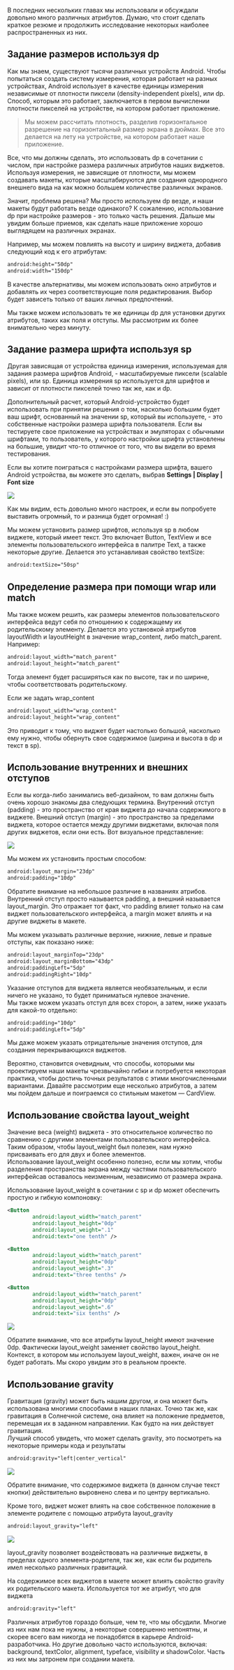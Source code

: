 В последних нескольких главах мы использовали и обсуждали довольно много различных атрибутов. Думаю, что стоит сделать краткое резюме и продолжить исследование некоторых наиболее распространенных из них.

## Задание размеров используя dp
Как мы знаем, существуют тысячи различных устройств Android. Чтобы попытаться создать систему измерения, которая работает на разных устройствах, Android использует в качестве единицы измерения независимые от плотности пиксели (density-independent pixels), или dp. Способ, которым это работает, заключается в первом вычислении плотности пикселей на устройстве, на котором работает приложение.
>Мы можем рассчитать плотность, разделив горизонтальное разрешение на горизонтальный размер экрана в дюймах. Все это делается на лету на устройстве, на котором работает наше приложение.

Все, что мы должны сделать, это использовать dp в сочетании с числом, при настройке размера различных атрибутов наших виджетов. Используя измерения, не зависящие от плотности, мы можем создавать макеты, которые масштабируются для создания однородного внешнего вида на как можно большем количестве различных экранов.

Значит, проблема решена? Мы просто используем dp везде, и наши макеты будут работать везде одинакого? К сожалению, использование dp при настройке размеров - это только часть решения. Дальше мы увидим больше приемов, как сделать наше приложение хорошо выглядящем на различных экранах.

Например, мы можем повлиять на высоту и ширину виджета, добавив следующий код к его атрибутам:
```xml
android:height="50dp"
android:width="150dp"
```
В качестве альтернативы, мы можем использовать окно атрибутов и добавлять их через соответствующие поля редактирования. Выбор будет зависеть только от ваших личных предпочтений.

Мы также можем использовать те же единицы dp для установки других атрибутов, таких как поля и отступы. Мы рассмотрим их более внимательно через минуту.

## Задание размера шрифта используя sp
Другая зависящая от устройства единица измерения, используемая для задания размера шрифтов Android, - масштабируемые пиксели (scalable pixels), или sp. Единица измерения sp используется для шрифтов и зависит от плотности пикселей точно так же, как и dp.

Дополнительный расчет, который Android-устройство будет использовать при принятии решения о том, насколько большим будет ваш шрифт, основанный на значении sp, который вы используете, - это собственные настройки размера шрифта пользователя. Если вы тестируете свое приложение на устройствах и эмуляторах с обычными шрифтами, то пользователь, у которого настройки шрифта установлены на большие, увидит что-то отличное от того, что вы видели во время тестирования.

Если вы хотите поиграться с настройками размера шрифта, вашего Android устройства, вы можете это сделать, выбрав **Settings | Display | Font size**

![](assets/font-size.png)

Как мы видим, есть довольно много настроек, и если вы попробуете выставить огромный, то и разница будет огромная! :)

Мы можем установить размер шрифтов, используя sp в любом виджете, который имеет текст. Это включает Button, TextView и все элементы пользовательского интерфейса в палитре Text, а также некоторые другие. Делается это устанавливая свойство textSize:
```xml
android:textSize="50sp"
```

## Определение размера при помощи wrap или match
Мы также можем решить, как размеры элементов пользовательского интерфейса ведут себя по отношению к содержащему их родительскому элементу. Делается это установкой атрибутов layoutWidth и layoutHeight в значение wrap_content, либо match_parent. Например:
```xml
android:layout_width="match_parent"
android:layout_height="match_parent"
```
Тогда элемент будет расширяться как по высоте, так и по ширине, чтобы соответствовать родительскому.

Если же задать wrap_content
```xml
android:layout_width="wrap_content"
android:layout_height="wrap_content"
```
Это приводит к тому, что виджет будет настолько большой, насколько ему нужно, чтобы обернуть свое содержимое (ширина и высота в dp и текст в sp).

## Использование внутренних и внешних отступов
Если вы когда-либо занимались веб-дизайном, то вам должны быть очень хорошо знакомы два следующих термина. Внутренний отступ (padding) - это пространство от края виджета до начала содержимого в виджете. Внешний отступ (margin) - это пространство за пределами виджета, которое остается между другими виджетами, включая поля других виджетов, если они есть. Вот визуальное представление:

![](assets/margin-padding.png)

Мы можем их установить простым способом:
```xml
android:layout_margin="23dp"
android:padding="10dp"
```
Обратите внимание на небольшое различие в названиях атрибов. Внутренний отступ просто называется padding, а внешний называется layout_margin. Это отражает тот факт, что padding влияет только на сам виджет пользовательского интерфейса, а margin может влиять и на другие виджеты в макете.

Мы можем указывать различные верхние, нижние, левые и правые отступы, как показано ниже:
```xml
android:layout_marginTop="23dp"
android:layout_marginBottom="43dp"
android:paddingLeft="5dp"
android:paddingRight="10dp"
```
Указание отступов для виджета является необязательным, и если ничего не указано, то будет приниматься нулевое значение.  
Мы также можем указать отступ для всех сторон, а затем, ниже указать для какой-то отдельно:
```xml
android:padding="10dp"
android:paddingLeft="5dp"
```
Мы даже можем указать отрицательные значения отступов, для создания перекрывающихся виджетов.

Вероятно, становится очевидным, что способы, которыми мы проектируем наши макеты чрезвычайно гибки и потребуется некоторая практика, чтобы достичь точных результатов с этими многочисленными вариантами. Давайте рассмотрим еще несколько атрибутов, а затем мы пойдем дальше и поиграемся со стильным макетом — CardView.

## Использование свойства layout_weight
Значение веса (weight) виджета - это относительное количество по сравнению с другими элементами пользовательского интерфейса. Таким образом, чтобы layout_weight был полезен, нам нужно присваивать его для двух и более элементов.  
Использование layout_weight особенно полезно, если мы хотим, чтобы разделения пространства экрана между частями пользовательского интерфейсав оставалось неизменным, независимо от размера экрана.

Использование layout_weight в сочетании с sp и dp может обеспечить простую и гибкую компоновку:
```xml
<Button
        android:layout_width="match_parent"
        android:layout_height="0dp"
        android:layout_weight=".1"
        android:text="one tenth" />

<Button
        android:layout_width="match_parent"
        android:layout_height="0dp"
        android:layout_weight=".3"
        android:text="three tenths" />

<Button
        android:layout_width="match_parent"
        android:layout_height="0dp"
        android:layout_weight=".6"
        android:text="six tenths" />
```
![](assets/layout-weight.png)

Обратите внимание, что все атрибуты layout_height имеют значение 0dp. Фактически layout_weight заменяет свойство layout_height. Контекст, в котором мы используем layout_weight, важен, иначе он не будет работать. Мы скоро увидим это в реальном проекте.

## Использование gravity
Гравитация (gravity) может быть нашим другом, и она может быть использована многими способами в наших планах. Точно так же, как гравитация в Солнечной системе, она влияет на положение предметов, перемещая их в заданном направлении. Как будто на них действует гравитация.  
Лучший способ увидеть, что может сделать gravity, это посмотреть на некоторые примеры кода и результаты
```xml
android:gravity="left|center_vertical"
```
![](assets/gravity.png)

Обратите внимание, что содержимое виджета (в данном случае текст кнопки) действительно выровнено слева и по центру вертикально.

Кроме того, виджет может влиять на свое собственное положение в элементе родителе с помощью атрибута layout_gravity
```xml
android:layout_gravity="left"
```
![](assets/layout-gravity.png)

layout_gravity позволяет воздействовать на различные виджеты, в пределах одного элемента-родителя, так же, как если бы родитель имел несколько различных гравитаций.

На содержимое всех виджетов в макете может влиять свойство gravity их родительского макета. Используется тот же атрибут, что для виджета
```xml
android:gravity="left"
```

Различных атрибутов гораздо больше, чем те, что мы обсудили. Многие из них нам пока не нужны, а некоторые совершенно непонятны, и скорее всего вам никогда не понадобятся в карьере Android-разработчика. Но другие довольно часто используются, включая: background, textColor, alignment, typeface, visibility и shadowColor. Часть из них мы затронем при создании макета.
